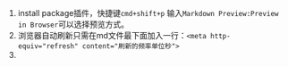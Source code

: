 1. install package插件，快捷键`cmd+shift+p` 输入`Markdown Preview:Preview in Browser`可以选择预览方式。      
1. 浏览器自动刷新只需在md文件最下面加入一行：`<meta http-equiv="refresh" content="刷新的频率单位秒">`   
1. 
